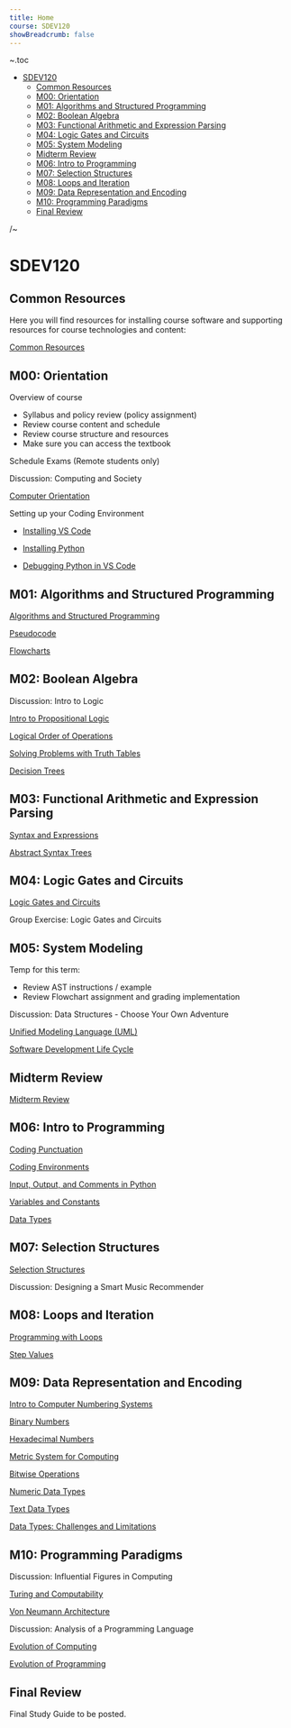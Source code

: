 ```yaml
---
title: Home
course: SDEV120
showBreadcrumb: false
---
```


~.toc

- [SDEV120](#sdev120)
  - [Common Resources](#common-resources)
  - [M00: Orientation](#m00-orientation)
  - [M01: Algorithms and Structured Programming](#m01-algorithms-and-structured-programming)
  - [M02: Boolean Algebra](#m02-boolean-algebra)
  - [M03: Functional Arithmetic and Expression Parsing](#m03-functional-arithmetic-and-expression-parsing)
  - [M04: Logic Gates and Circuits](#m04-logic-gates-and-circuits)
  - [M05: System Modeling](#m05-system-modeling)
  - [Midterm Review](#midterm-review)
  - [M06: Intro to Programming](#m06-intro-to-programming)
  - [M07: Selection Structures](#m07-selection-structures)
  - [M08: Loops and Iteration](#m08-loops-and-iteration)
  - [M09: Data Representation and Encoding](#m09-data-representation-and-encoding)
  - [M10: Programming Paradigms](#m10-programming-paradigms)
  - [Final Review](#final-review)

/~

# SDEV120

<!-- ## Announcements

- Walkthrough - first "Step Into Python" assignment. Common issues:
  - If you don't see exercises after login, refresh the page
  - If a button doesn't work, click it again -->

## Common Resources

Here you will find resources for installing course software and supporting resources for course technologies and content:

[Common Resources](../common/index.html)

## M00: Orientation

Overview of course

- Syllabus and policy review (policy assignment)
- Review course content and schedule
- Review course structure and resources
- Make sure you can access the textbook

Schedule Exams (Remote students only)

Discussion: Computing and Society

[Computer Orientation](../common/computer_orientation.html?course=SDEV120)

Setting up your Coding Environment

- [Installing VS Code](../common/installing_vs_code.html?course=SDEV120)

- [Installing Python](../common/installing_python.html?course=SDEV120)

- [Debugging Python in VS Code](../common/vs_code_debugging.html?course=SDEV120)

## M01: Algorithms and Structured Programming

[Algorithms and Structured Programming](algorithms.html)

[Pseudocode](pseudocode.html)

[Flowcharts](flowcharts.html)

## M02: Boolean Algebra

Discussion: Intro to Logic

<!--

SOLUTIONS:

Tips:

- Start by picking a character and assuming they're telling the truth.
- Eliminate roles as they are taken.
- If you hit a logical contradiction then try the next character, assuming that he/she is telling the truth.
- Continue until you find an answer without contradictions.

1)

Assume J = True

J = Kni, B = Spy, G = Kna

If you were to ask G, he would not actually tell you what he told you that he would tell you... he knows he's lying. So this answer is logically consistent.

2)

Assume B = T

J = Kna, B = Kni, G = Spy

3)

Assume Ely = T

Ely = Kni, B = Spy, Ell = Knave

-->

[Intro to Propositional Logic](intro_to_propositional_logic.html)

[Logical Order of Operations](logical_order_of_operations.html)

[Solving Problems with Truth Tables](solving_problems_with_truth_tables.html)

[Decision Trees](decision_tree.html)

## M03: Functional Arithmetic and Expression Parsing

[Syntax and Expressions](syntax_expressions.html)

[Abstract Syntax Trees](abstract_syntax_trees.html)

## M04: Logic Gates and Circuits

[Logic Gates and Circuits](logic_gates.html)

Group Exercise: Logic Gates and Circuits

## M05: System Modeling

Temp for this term:

- Review AST instructions / example
- Review Flowchart assignment and grading implementation

Discussion: Data Structures - Choose Your Own Adventure

[Unified Modeling Language (UML)](uml.html)

[Software Development Life Cycle](sdlc.html)

## Midterm Review

[Midterm Review](midterm_study_s25.html)

## M06: Intro to Programming

[Coding Punctuation](../common/coding_punctuation.html?course=SDEV120)

[Coding Environments](coding_environments.html)

[Input, Output, and Comments in Python](input_output_comments_python.html)

[Variables and Constants](variables_and_constants.html)

[Data Types](data_types.html)

## M07: Selection Structures

[Selection Structures](selection.html)

Discussion: Designing a Smart Music Recommender

## M08: Loops and Iteration

[Programming with Loops](programming_with_loops.html)

[Step Values](../SDEV140/step_values.html?course=SDEV120)

## M09: Data Representation and Encoding

[Intro to Computer Numbering Systems](intro_to_numbering_systems.html)

[Binary Numbers](binary.html)

[Hexadecimal Numbers](hexadecimal.html)

[Metric System for Computing](metric_system.html)

[Bitwise Operations](bitwise_operations.html)

[Numeric Data Types](numeric_data_types.html)

[Text Data Types](text_data_types.html)

[Data Types: Challenges and Limitations](data_types_challenges.html)

## M10: Programming Paradigms

Discussion: Influential Figures in Computing

[Turing and Computability](turing_computability.html)

[Von Neumann Architecture](von_neumann.html)

Discussion: Analysis of a Programming Language

[Evolution of Computing](evolution_of_computing.html)

[Evolution of Programming](evolution_of_programming.html)

## Final Review

Final Study Guide to be posted.

<!-- [Final Study Guide](final_study_f24.html) -->

<!-- ## Overflow Topics

[Overview of Artificial Intelligence](ai_overview.html) -->

<!--

TODO NEXT COURSE RUN

- Use autograded assignment for truth tables thing
- Quiz for function composition and function basics

-->

